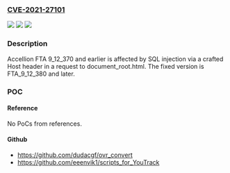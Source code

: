 ### [CVE-2021-27101](https://cve.mitre.org/cgi-bin/cvename.cgi?name=CVE-2021-27101)
![](https://img.shields.io/static/v1?label=Product&message=n%2Fa&color=blue)
![](https://img.shields.io/static/v1?label=Version&message=n%2Fa&color=blue)
![](https://img.shields.io/static/v1?label=Vulnerability&message=n%2Fa&color=brighgreen)

### Description

Accellion FTA 9_12_370 and earlier is affected by SQL injection via a crafted Host header in a request to document_root.html. The fixed version is FTA_9_12_380 and later.

### POC

#### Reference
No PoCs from references.

#### Github
- https://github.com/dudacgf/ovr_convert
- https://github.com/eeenvik1/scripts_for_YouTrack

